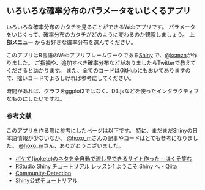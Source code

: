 ## いろいろな確率分布のパラメータをいじくるアプリ

いろいろな確率分布のカタチを見ることができるWebアプリです。
パラメータをいじくって、確率分布のカタチがどのように変わるのか観察しましょう。
 **上部メニュー** からお好きな確率分布を選んでください。

このアプリはR言語のWebアプリフレームワークである<a href="http://shiny.rstudio.com/">Shiny</a>
で、<a href="https://twitter.com/ksmzn">@ksmzn</a>が作りました。
ご指摘や、追加すべき確率分布などがありましたらTwitterで教えてくださると助かります。
また、全てのコードは<a href='https://github.com/ksmzn/ShinyDistributionsApp'>GitHub</a>にもおいてありますので、拙いコードでよろしければ参考にしてください。

時間があれば、グラフをggplot2ではなく、D3.jsなどを使ったインタラクティブなものにしたいですね。

### 参考文献

このアプリを作る際に参考にしたページは以下です。
特に、まだまだShinyの日本語情報が少ないなか、
<a href="https://twitter.com/hoxo_m">@hoxo_m</a>さんの記事やコードはとても参考になりました。
<a href="https://twitter.com/hoxo_m">@hoxo_m</a>さん、ありがとうございました。


+ [ボケて(bokete)のネタを全自動で流し見できるサイト作った - ほくそ笑む](http://d.hatena.ne.jp/hoxo_m/20140731/p1)
+ [RStudio Shiny チュートリアル レッスン1 ようこそ Shiny へ - Qiita](http://qiita.com/hoxo_m/items/c8365117f3444fb51df4)
+ [Community-Detection](http://glimmer.rstudio.com/andeek/gravicom/)
+ [Shiny公式チュートリアル](http://shiny.rstudio.com/tutorial/)
